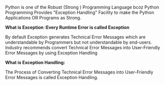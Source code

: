 Python is one of the Robust (Strong ) Programming Language  bcoz Python Programming Provides "Exception Handling" Facility to make the Python Applications OR Programs as Strong.

**What is Exception :Every Runtime Error is called Exception**

By default Exception generates Technical Error Messages which are understandable by Programmers but not understandable by end-users. Industry recommends convert Technical Error Messages into User-Friendly Error Messages by using Exception Handling

**What is Exception Handling:**

The Process of Converting Technical Error Messages into User-Friendly Error Messages is called Exception Handling.

